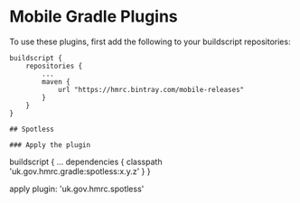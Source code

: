 # Mobile Gradle Plugins

To use these plugins, first add the following to your buildscript repositories:

```
buildscript {
    repositories {
        ...
        maven {
            url "https://hmrc.bintray.com/mobile-releases"
        }
    }
}

## Spotless

### Apply the plugin

```
buildscript {
    ...
    dependencies {
        classpath 'uk.gov.hmrc.gradle:spotless:x.y.z'
    }
}

apply plugin: 'uk.gov.hmrc.spotless'
```

